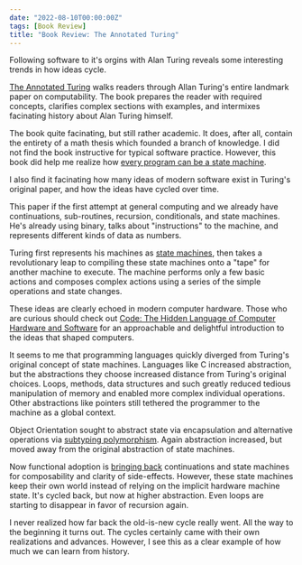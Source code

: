 ```yaml
---
date: "2022-08-10T00:00:00Z"
tags: [Book Review]
title: "Book Review: The Annotated Turing" 
---
```


Following software to it's orgins with Alan Turing reveals some interesting trends in how ideas cycle.

[The Annotated Turing](http://www.theannotatedturing.com/) walks readers through Allan Turing's entire landmark paper on computability.
The book prepares the reader with required concepts, clarifies complex sections with examples, and intermixes facinating history about Alan Turing himself.

The book quite facinating, but still rather academic. It does, after all, contain the entirety of a math thesis which founded a branch of knowledge.
I did not find the book instructive for typical software practice. However, this book did help me realize how [every program can be a state machine](../posts/2021-10-15-State-Machines-and-Interpreters-are-Equivalent.md).

I also find it facinating how many ideas of modern software exist in Turing's original paper, and how the ideas have cycled over time.

This paper if the first attempt at general computing and we already have continuations, sub-routines, recursion, conditionals, and state machines. He's already using binary, talks about "instructions" to the machine, and represents different kinds of data as numbers.

Turing first represents his machines as [state machines](https://en.wikipedia.org/wiki/Finite-state_machine), then takes a revolutionary leap to compiling these state machines onto a "tape" for another machine to execute. The machine performs only a few basic actions and composes complex actions using a series of the simple operations and state changes.

These ideas are clearly echoed in modern computer hardware. Those who are curious should check out [Code: The Hidden Language of Computer Hardware and Software](https://www.amazon.com/Code-Language-Computer-Hardware-Software/dp/0735611319) for an approachable and delightful introduction to the ideas that shaped computers.

It seems to me that programming languages quickly diverged from Turing's original concept of state machines. Languages like C increased abstraction, but the abstractions they choose increased distance from Turing's original choices. Loops, methods, data structures and such greatly reduced tedious manipulation of memory and enabled more complex individual operations. Other abstractions like pointers still tethered the programmer to the machine as a global context.

Object Orientation sought to abstract state via encapsulation and alternative operations via [subtyping polymorphism](https://en.wikipedia.org/wiki/Polymorphism_(computer_science)). Again abstraction increased, but moved away from the original abstraction of state machines.

Now functional adoption is [bringing back](https://fsharpforfunandprofit.com/posts/designing-with-types-representing-states/) continuations and state machines for composability and clarity of side-effects. However, these state machines keep their own world instead of relying on the implicit hardware machine state. It's cycled back, but now at higher abstraction. Even loops are starting to disappear in favor of recursion again.

I never realized how far back the old-is-new cycle really went. All the way to the beginning it turns out.
The cycles certainly came with their own realizations and advances. However, I see this as a clear example of how much we can learn from history.
